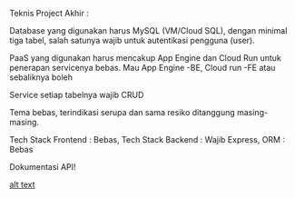 Teknis Project Akhir : 

Database yang digunakan harus MySQL (VM/Cloud SQL), dengan minimal tiga tabel, salah satunya wajib untuk autentikasi pengguna (user).

PaaS yang digunakan harus mencakup App Engine dan Cloud Run untuk penerapan servicenya bebas. Mau App Engine -BE, Cloud run -FE atau sebaliknya boleh

Service setiap tabelnya wajib CRUD

Tema bebas, terindikasi serupa dan sama resiko ditanggung masing-masing.

Tech Stack Frontend : Bebas, Tech Stack Backend : Wajib Express, ORM : Bebas 

Dokumentasi API!

[alt text](image.png)